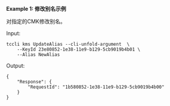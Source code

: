 **Example 1: 修改别名示例**

对指定的CMK修改别名。

Input: 

```
tccli kms UpdateAlias --cli-unfold-argument  \
    --KeyId 23e80852-1e38-11e9-b129-5cb9019b4b01 \
    --Alias NewAlias
```

Output: 
```
{
    "Response": {
        "RequestId": "1b580852-1e38-11e9-b129-5cb9019b4b00"
    }
}
```

